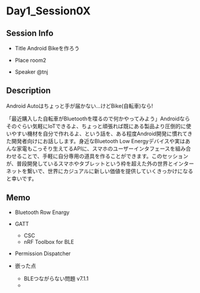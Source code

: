 # Day1_Session0X

## Session Info
* Title
Android Bikeを作ろう

* Place
room2

* Speaker
@tnj

## Description
Android Autoはちょっと手が届かない…けどBike(自転車)なら!

「最近購入した自転車がBluetoothを喋るので何かやってみよう」Androidならそのぐらい気軽にIoTできるよ、ちょっと頑張れば既にある製品より圧倒的に使いやすい機材を自分で作れるよ、という話を、ある程度Android開発に慣れてきた開発者向けにお話しします。身近なBluetooth Low Energyデバイスや実はあんな家電もこっそり生えてるAPIに、スマホのユーザーインタフェースを組み合わせることで、手軽に自分専用の道具を作ることができます。このセッションが、普段開発しているスマホやタブレットという枠を超えた外の世界とインターネットを繋いで、世界にカジュアルに新しい価値を提供していくきっかけになると幸いです。

## Memo
* Bluetooth Row Enargy
* GATT
    * CSC
    * nRF Toolbox for BLE
* Permission Dispatcher

* 嵌った点
    * BLEつながらない問題 v7.1.1
    * 
